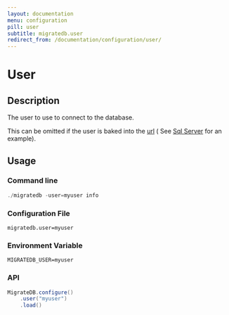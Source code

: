 ```yaml
---
layout: documentation
menu: configuration
pill: user
subtitle: migratedb.user
redirect_from: /documentation/configuration/user/
---
```


# User

## Description

The user to use to connect to the database.

This can be omitted if the user is baked into the [url](/documentation/configuration/parameters/url) (
See [Sql Server](/documentation/database/sqlserver#windows-authentication) for an example).

## Usage

### Command line

```powershell
./migratedb -user=myuser info
```

### Configuration File

```properties
migratedb.user=myuser
```

### Environment Variable

```properties
MIGRATEDB_USER=myuser
```

### API

```java
MigrateDB.configure()
    .user("myuser")
    .load()
```
